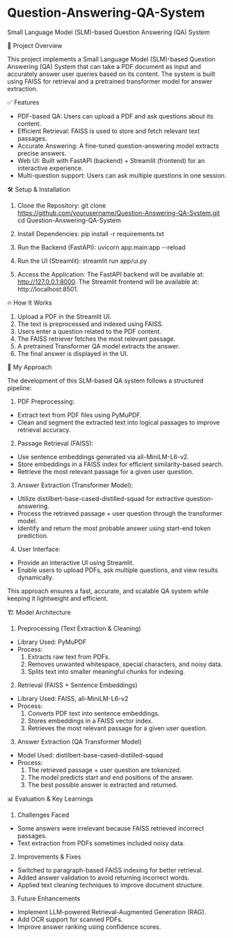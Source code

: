# Question-Answering-QA-System
Small Language Model (SLM)-based Question Answering (QA) System

🚀 Project Overview

This project implements a Small Language Model (SLM)-based Question Answering (QA) System that can take a PDF document as input and accurately answer user queries based on its content. The system is built using FAISS for retrieval and a pretrained transformer model for answer extraction.

✅ Features

- PDF-based QA: Users can upload a PDF and ask questions about its content.
- Efficient Retrieval: FAISS is used to store and fetch relevant text passages.
- Accurate Answering: A fine-tuned question-answering model extracts precise answers.
- Web UI: Built with FastAPI (backend) + Streamlit (frontend) for an interactive experience.
- Multi-question support: Users can ask multiple questions in one session.

🛠️ Setup & Installation

1. Clone the Repository: 
git clone https://github.com/yourusername/Question-Answering-QA-System.git
cd Question-Answering-QA-System

2. Install Dependencies:
pip install -r requirements.txt
  
3. Run the Backend (FastAPI):
uvicorn app.main:app --reload
   
4. Run the UI (Streamlit):
streamlit run app/ui.py

5. Access the Application:
The FastAPI backend will be available at: http://127.0.0.1:8000.
The Streamlit frontend will be available at: http://localhost:8501.

🔥 How It Works

1. Upload a PDF in the Streamlit UI.
2. The text is preprocessed and indexed using FAISS.
3. Users enter a question related to the PDF content.
4. The FAISS retriever fetches the most relevant passage.
5. A pretrained Transformer QA model extracts the answer.
6. The final answer is displayed in the UI.

📖 My Approach

The development of this SLM-based QA system follows a structured pipeline:

1. PDF Preprocessing:
- Extract text from PDF files using PyMuPDF.
- Clean and segment the extracted text into logical passages to improve retrieval accuracy.

2. Passage Retrieval (FAISS):
- Use sentence embeddings generated via all-MiniLM-L6-v2.
- Store embeddings in a FAISS index for efficient similarity-based search.
- Retrieve the most relevant passage for a given user question.

3. Answer Extraction (Transformer Model):
- Utilize distilbert-base-cased-distilled-squad for extractive question-answering.
- Process the retrieved passage + user question through the transformer model.
- Identify and return the most probable answer using start-end token prediction.

4. User Interface:
- Provide an interactive UI using Streamlit.
- Enable users to upload PDFs, ask multiple questions, and view results dynamically.

This approach ensures a fast, accurate, and scalable QA system while keeping it lightweight and efficient.

🏗️ Model Architecture
1. Preprocessing (Text Extraction & Cleaning)
- Library Used: PyMuPDF
- Process:
  1. Extracts raw text from PDFs.
  2. Removes unwanted whitespace, special characters, and noisy data.
  3. Splits text into smaller meaningful chunks for indexing.
     
2. Retrieval (FAISS + Sentence Embeddings)
- Library Used: FAISS, all-MiniLM-L6-v2
- Process:
  1. Converts PDF text into sentence embeddings.
  2. Stores embeddings in a FAISS vector index.
  3. Retrieves the most relevant passage for a given user question.
     
3. Answer Extraction (QA Transformer Model)
- Model Used: distilbert-base-cased-distilled-squad
- Process:
  1. The retrieved passage + user question are tokenized.
  2. The model predicts start and end positions of the answer.
  3. The best possible answer is extracted and returned.
 
📊 Evaluation & Key Learnings

1. Challenges Faced
- Some answers were irrelevant because FAISS retrieved incorrect passages.
- Text extraction from PDFs sometimes included noisy data.

2. Improvements & Fixes
- Switched to paragraph-based FAISS indexing for better retrieval.
- Added answer validation to avoid returning incorrect words.
- Applied text cleaning techniques to improve document structure.

3. Future Enhancements
- Implement LLM-powered Retrieval-Augmented Generation (RAG).
- Add OCR support for scanned PDFs.
- Improve answer ranking using confidence scores.

